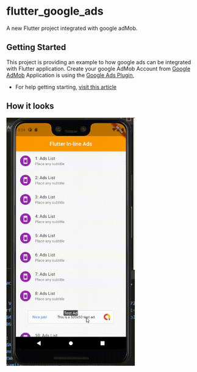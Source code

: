 # flutter_google_ads

A new Flutter project integrated with google adMob.

## Getting Started

This project is providing an example to how google ads can be integrated with Flutter application.
Create your google AdMob Account from [Google AdMob](https://admob.google.com/home/)
Application is using the [Google Ads Plugin](https://pub.dev/packages/google_mobile_ads),

- For help getting starting, [visit this article](https://inshasiddiqui.medium.com/flutter-google-mobile-ads-integration-android-3e48a0efdb74) 

## How it looks

<img src="https://github.com/Insha-Siddiquii/flutter-google-adMob/blob/master/snaps/ads.gif"  height="650">
